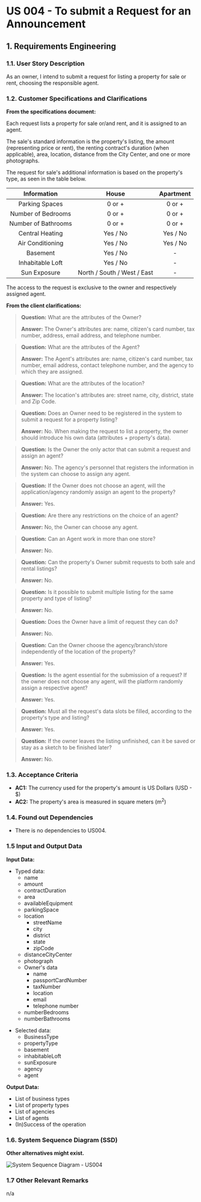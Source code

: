 # US 004 - To submit a Request for an Announcement

## 1. Requirements Engineering

### 1.1. User Story Description

As an owner, I intend to submit a request for listing a property for sale or rent, choosing the responsible agent.

### 1.2. Customer Specifications and Clarifications

**From the specifications document:**

Each request lists a property for sale or/and rent, and it is assigned to an agent.

The sale's standard information is the property's listing, the amount (representing price or rent), the renting contract's duration (when
applicable),
area, location, distance from the City Center, and one or more photographs.

The request for sale's additional information is based on the property's type, as seen in the table below.

|     Information     |            House            | Apartment |
|:-------------------:|:---------------------------:|:---------:|
|   Parking Spaces    |           0 or +            |  0 or +   |
| Number of Bedrooms  |           0 or +            |  0 or +   |
| Number of Bathrooms |           0 or +            |  0 or +   |
|   Central Heating   |          Yes / No           | Yes / No  |
|  Air Conditioning   |          Yes / No           | Yes / No  |
|      Basement       |          Yes / No           |     -     |
|  Inhabitable Loft   |          Yes / No           |     -     |
|    Sun Exposure     | North / South / West / East |     -     |

The access to the request is exclusive to the owner and respectively assigned agent.

**From the client clarifications:**

> **Question:** What are the attributes of the Owner?
>
> **Answer:**  The Owner's attributes are: name, citizen's card number, tax number, address, email address, and
> telephone number.


> **Question:** What are the attributes of the Agent?
>
> **Answer:**  The Agent's attributes are: name, citizen's card number, tax number, email address, contact telephone
> number, and the agency to which they are assigned.


> **Question:** What are the attributes of the location?
>
> **Answer:**  The location's attributes are: street name, city, district, state and Zip Code.


> **Question:** Does an Owner need to be registered in the system to submit a request for a property listing?
>
> **Answer:**  No. When making the request to list a property, the owner should introduce his own data (attributes +
> property's data).


> **Question:** Is the Owner the only actor that can submit a request and assign an agent?
>
> **Answer:**  No. The agency's personnel that registers the information in the system can choose to assign any agent.


> **Question:** If the Owner does not choose an agent, will the application/agency randomly assign an agent to the
> property?
>
> **Answer:**  Yes.


> **Question:** Are there any restrictions on the choice of an agent?
>
> **Answer:**  No, the Owner can choose any agent.


> **Question:** Can an Agent work in more than one store?
>
> **Answer:** No.


> **Question:** Can the property's Owner submit requests to both sale and rental listings?
>
> **Answer:** No.


> **Question:** Is it possible to submit multiple listing for the same property and type of listing?
>
> **Answer:** No.


> **Question:** Does the Owner have a limit of request they can do?
>
> **Answer:** No.


> **Question:** Can the Owner choose the agency/branch/store independently of the location of the property?
>
> **Answer:** Yes.


> **Question:** Is the agent essential for the submission of a request? If the owner does not choose any agent, will the
> platform randomly assign a respective agent?
>
> **Answer:** Yes.


> **Question:** Must all the request's data slots be filled, according to the property's type and listing?
>
> **Answer:** Yes.


> **Question:** If the owner leaves the listing unfinished, can it be saved or stay as a sketch to be finished later?
>
> **Answer:** No.

### 1.3. Acceptance Criteria

* **AC1:** The currency used for the property's amount is US Dollars (USD - $)
* **AC2:** The property's area is measured in square meters (m<sup>2</sup>)

### 1.4. Found out Dependencies

* There is no dependencies to US004.

### 1.5 Input and Output Data

**Input Data:**
<p>

* Typed data:
    * name
    * amount
    * contractDuration
    * area
    * availableEquipment
    * parkingSpace
    * location
        * streetName
        * city
        * district
        * state
        * zipCode
    * distanceCityCenter
    * photograph
    * Owner's data
        * name
        * passportCardNumber
        * taxNumber
        * location
        * email
        * telephone number
    * numberBedrooms
    * numberBathrooms

</p>
<p>

* Selected data:
    * BusinessType
    * propertyType
    * basement
    * inhabitableLoft
    * sunExposure
    * agency
    * agent

</p>

**Output Data:**

* List of business types
* List of property types
* List of agencies
* List of agents
* (In)Success of the operation

### 1.6. System Sequence Diagram (SSD)

**Other alternatives might exist.**

![System Sequence Diagram - US004](svg/us004-system-sequence-diagram.svg)

### 1.7 Other Relevant Remarks

n/a